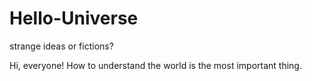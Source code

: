 # Hello-Universe
strange ideas or fictions?

Hi, everyone!
How to understand the world is the most important thing.
